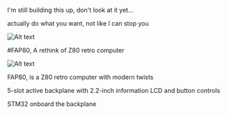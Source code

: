 I'm still building this up, don't look at it yet...

actually do what you want, not like I can stop you 

![Alt text](http://i.imgur.com/f08Pt1o.jpg)


#FAP80, A rethink of Z80 retro computer



![Alt text](http://i.imgur.com/XjIJ9EY.jpg)


FAP80, is a Z80 retro computer with modern twists 

5-slot active backplane with 2.2-inch information LCD and button controls

STM32 onboard the backplane 

